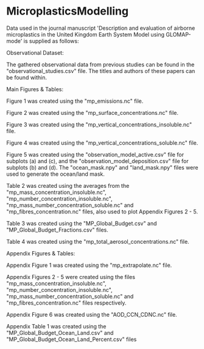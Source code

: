 # MicroplasticsModelling
Data used in the journal manuscript 'Description and evaluation of airborne microplastics in the United Kingdom Earth System Model using GLOMAP-mode' is supplied as follows:

Observational Dataset:

The gathered observational data from previous studies can be found in the "observational_studies.csv" file. The titles and authors of these papers can be found within.

Main Figures & Tables:

Figure 1 was created using the "mp_emissions.nc" file.

Figure 2 was created using the "mp_surface_concentrations.nc" file.

Figure 3 was created using the "mp_vertical_concentrations_insoluble.nc" file.

Figure 4 was created using the "mp_vertical_concentrations_soluble.nc" file.

Figure 5 was created using the "observation_model_active.csv" file for subplots (a) and (c), and the "observation_model_deposition.csv" file for subplots (b) and (d). The "ocean_mask.npy" and "land_mask.npy" files were used to generate the ocean/land mask. 

Table 2 was created using the averages from the "mp_mass_concentration_insoluble.nc", "mp_number_concentration_insoluble.nc", "mp_mass_number_concentration_soluble.nc" and "mp_fibres_concentration.nc" files, also used to plot Appendix Figures 2 - 5.

Table 3 was created using the "MP_Global_Budget.csv" and "MP_Global_Budget_Fractions.csv" files. 

Table 4 was created using the "mp_total_aerosol_concentrations.nc" file.

Appendix Figures & Tables:

Appendix Figure 1 was created using the "mp_extrapolate.nc" file.

Appendix Figures 2 - 5 were created using the files "mp_mass_concentration_insoluble.nc", "mp_number_concentration_insoluble.nc", "mp_mass_number_concentration_soluble.nc" and "mp_fibres_concentration.nc" files respectively.

Appendix Figure 6 was created using the "AOD_CCN_CDNC.nc" file.

Appendix Table 1 was created using the "MP_Global_Budget_Ocean_Land.csv" and "MP_Global_Budget_Ocean_Land_Percent.csv" files

